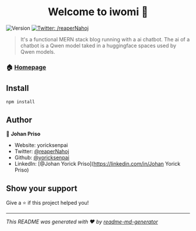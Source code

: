 <h1 align="center">Welcome to iwomi 👋</h1>
<p>
  <img alt="Version" src="https://img.shields.io/badge/version-0.0.0-blue.svg?cacheSeconds=2592000" />
  <a href="https://twitter.com/reaperNahoj" target="_blank">
    <img alt="Twitter: /reaperNahoj" src="https://img.shields.io/twitter/follow/reaperNahoj.svg?style=social" />
  </a>
</p>

> It's a functional MERN stack blog running with a ai chatbot. The ai of a chatbot is a Qwen model taked in a huggingface spaces used by Qwen models. 

### 🏠 [Homepage](Home.tsx)

## Install

```sh
npm install
```

## Author

👤 **Johan Priso**

* Website: yoricksenpai
* Twitter: [@reaperNahoj](https://twitter.com/reaperNahoj)
* Github: [@yoricksenpai](https://github.com/yoricksenpai)
* LinkedIn: [@Johan Yorick Priso](https://linkedin.com/in/Johan Yorick Priso)

## Show your support

Give a ⭐️ if this project helped you!

***
_This README was generated with ❤️ by [readme-md-generator](https://github.com/kefranabg/readme-md-generator)_
